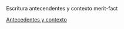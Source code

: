 Escritura antecendentes y contexto merit-fact

[Antecedentes y contexto](https://jesusedm.github.io/Merit/merit.html)
